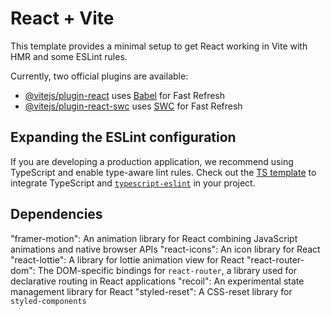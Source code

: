 # React + Vite

This template provides a minimal setup to get React working in Vite with HMR and some ESLint rules.

Currently, two official plugins are available:

- [@vitejs/plugin-react](https://github.com/vitejs/vite-plugin-react/blob/main/packages/plugin-react/README.md) uses [Babel](https://babeljs.io/) for Fast Refresh
- [@vitejs/plugin-react-swc](https://github.com/vitejs/vite-plugin-react-swc) uses [SWC](https://swc.rs/) for Fast Refresh

## Expanding the ESLint configuration

If you are developing a production application, we recommend using TypeScript and enable type-aware lint rules. Check out the [TS template](https://github.com/vitejs/vite/tree/main/packages/create-vite/template-react-ts) to integrate TypeScript and [`typescript-eslint`](https://typescript-eslint.io) in your project.

## Dependencies
"framer-motion": An animation library for React combining JavaScript animations and native browser APIs
"react-icons": An icon library for React
"react-lottie": A library for lottie animation view for React
"react-router-dom": The DOM-specific bindings for `react-router`, a library used for declarative routing in React applications 
"recoil": An experimental state management library for React
"styled-reset": A CSS-reset library for `styled-components`